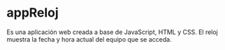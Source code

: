 # appReloj
Es una aplicación web creada a base de JavaScript, HTML y CSS. El reloj muestra la fecha y hora actual del equipo que se acceda.
